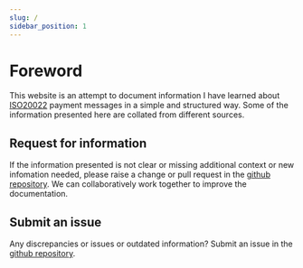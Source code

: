 ```yaml
---
slug: /
sidebar_position: 1
---
```


# Foreword

This website is an attempt to document information I have learned about [ISO20022](https://www.iso20022.org/) payment messages in a simple and structured way. Some of the information presented here are collated from different sources.

## Request for information

If the information presented is not clear or missing additional context or new infomation needed, please raise a change or pull request in the [github repository](http://localhost:3000/blog/greetings). We can collaboratively work together to improve the documentation.

## Submit an issue

Any discrepancies or issues or outdated information? Submit an issue in the [github repository](http://localhost:3000/blog/greetings).
